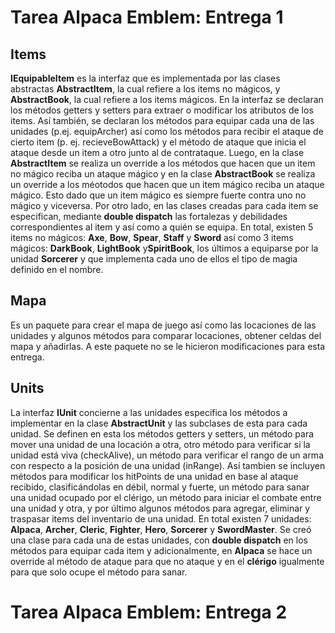 # Tarea Alpaca Emblem: Entrega 1

## Items
**IEquipableItem** es la interfaz que es implementada por las clases abstractas **AbstractItem**, la cual refiere a los items no mágicos, 
y **AbstractBook**, la cual refiere a los items mágicos. En la interfaz se declaran los métodos getters y setters para extraer o 
modificar los atributos de los items. Así también, se declaran los métodos para equipar cada una de las unidades (p.ej. equipArcher)
 así como los métodos para recibir el ataque de cierto item (p. ej. recieveBowAttack) y el método de ataque que inicia el ataque 
desde un item a otro junto al de contrataque. Luego, en la clase **AbstractItem** se realiza un override a los métodos que hacen que 
un item no mágico reciba un ataque mágico y  en la clase **AbstractBook** se realiza un override a los méotodos que hacen que un item 
mágico reciba un ataque mágico. Esto dado que un item mágico es siempre fuerte contra uno no mágico y viceversa. Por otro lado, 
en las clases creadas para cada item se especifican, mediante **double dispatch** las fortalezas y debilidades correspondientes al item 
y así como a quién se equipa. En total, existen 5 items no mágicos: **Axe**, **Bow**, **Spear**, **Staff** y **Sword** así como 3 items mágicos: **DarkBook**, 
**LightBook** y**SpiritBook**, los últimos a equiparse por la unidad **Sorcerer** y que implementa cada uno de ellos el tipo de magia definido en 
el nombre.

## Mapa
Es un paquete para crear el mapa de juego así como las locaciones de las unidades y algunos métodos para comparar locaciones,
obtener celdas del mapa y añadirlas. A este paquete no se le hicieron modificaciones para esta entrega.

## Units
La interfaz **IUnit** concierne a las unidades especifica los métodos a implementar en la clase **AbstractUnit** y las subclases de esta
para cada unidad. Se definen en esta los métodos getters y setters, un método para mover una unidad de una locación a otra, otro 
método para verificar si la unidad está viva (checkAlive), un método para verificar el rango de un arma con respecto a la posición 
de una unidad (inRange). Así tambien se incluyen métodos para modificar los hitPoints de una unidad en base al ataque recibido, 
clasificándolas en débil, normal y fuerte, un método para sanar una unidad ocupado por el clérigo, un método para iniciar el combate
entre una unidad y otra, y por último algunos métodos para agregar, eliminar y traspasar items del inventario de una unidad. En total
existen 7 unidades: **Alpaca**, **Archer**, **Cleric**, **Fighter**, **Hero**,  **Sorcerer** y **SwordMaster**. Se creó una clase para
cada una de estas unidades, con **double dispatch** en los métodos para equipar cada item y adicionalmente, en **Alpaca** se hace un override
 al método de ataque para que no ataque y en el **clérigo** igualmente para que solo ocupe el método para sanar.
 
# Tarea Alpaca Emblem: Entrega 2
